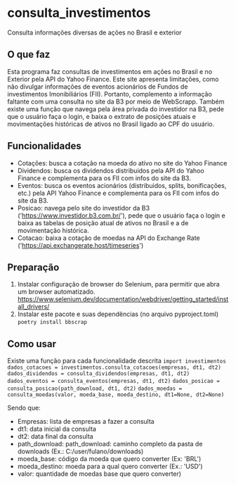 # consulta_investimentos

Consulta informações diversas de ações no Brasil e exterior

## O que faz
Esta programa faz consultas de investimentos em ações no Brasil e no Exterior pela API do Yahoo Finance. Este site apresenta limitações, como não divulgar informações de eventos acionários de Fundos de investimentos Imonibiliários (FII). Portanto, complemento a informação faltante com uma consulta no site da B3 por meio de WebScrapp.
Também existe uma função que navega pela área privada do investidor na B3, pede que o usuário faça o login, e baixa o extrato de posições atuais e movimentações históricas de ativos no Brasil ligado ao CPF do usuário.

## Funcionalidades
- Cotações: busca a cotação na moeda do ativo no site do Yahoo Finance
- Dividendos: busca os dividendos distribuidos pela API do Yahoo Finance e complementa para os FII com infos do site da B3.
- Eventos: busca os eventos acionários (distribuidos, splits, bonificações, etc.) pela API Yahoo Finance e complementa para os FII com infos do site da B3.
- Posicao: navega pelo site do investidor da B3 ('https://www.investidor.b3.com.br/'), pede que o usuário faça o login e baixa as tabelas de posição atual de ativos no Brasil e a de movimentação histórica.
- Cotacao: baixa a cotação de moedas na API do Exchange Rate ('https://api.exchangerate.host/timeseries')

## Preparação
1. Instalar configuração de browser do Selenium, para permitir que abra um browser automatizado. https://www.selenium.dev/documentation/webdriver/getting_started/install_drivers/
2. Instalar este pacote e suas dependências (no arquivo pyproject.toml) 
`poetry install bbscrap`

## Como usar

Existe uma função para cada funcionalidade descrita
`import investimentos`
`dados_cotacoes = investimentos.consulta_cotacoes(empresas, dt1, dt2)`
`dados_dividendos = consulta_dividendos(empresas, dt1, dt2)`
`dados_eventos = consulta_eventos(empresas, dt1, dt2)`
`dados_posicao = consulta_posicao(path_download, dt1, dt2)`
`dados_moedas = consulta_moedas(valor, moeda_base, moeda_destino, dt1=None, dt2=None)`

Sendo que:
- Empresas: lista de empresas a fazer a consulta
- dt1: data inicial da consulta
- dt2: data final da consulta
- path_download: path_download: caminho completo da pasta de downloads (Ex.: C:/user/fulano/downloads)
- moeda_base: código da moeda que quero converter (Ex: 'BRL')
- moeda_destino: moeda para a qual quero converter (Ex.: 'USD')
- valor: quantidade de moedas base que quero converter)
